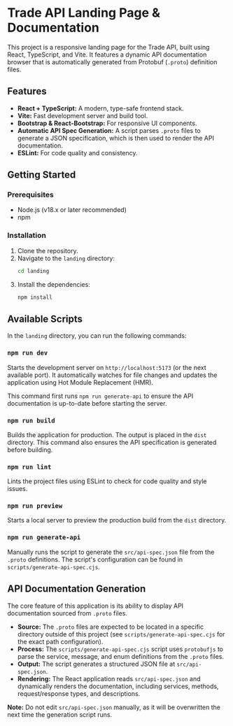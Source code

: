 # Trade API Landing Page & Documentation

This project is a responsive landing page for the Trade API, built using React, TypeScript, and Vite. It features a dynamic API documentation browser that is automatically generated from Protobuf (`.proto`) definition files.

## Features

-   **React + TypeScript:** A modern, type-safe frontend stack.
-   **Vite:** Fast development server and build tool.
-   **Bootstrap & React-Bootstrap:** For responsive UI components.
-   **Automatic API Spec Generation:** A script parses `.proto` files to generate a JSON specification, which is then used to render the API documentation.
-   **ESLint:** For code quality and consistency.

## Getting Started

### Prerequisites

-   Node.js (v18.x or later recommended)
-   npm

### Installation

1.  Clone the repository.
2.  Navigate to the `landing` directory:
    ```bash
    cd landing
    ```
3.  Install the dependencies:
    ```bash
    npm install
    ```

## Available Scripts

In the `landing` directory, you can run the following commands:

### `npm run dev`

Starts the development server on `http://localhost:5173` (or the next available port). It automatically watches for file changes and updates the application using Hot Module Replacement (HMR).

This command first runs `npm run generate-api` to ensure the API documentation is up-to-date before starting the server.

### `npm run build`

Builds the application for production. The output is placed in the `dist` directory. This command also ensures the API specification is generated before building.

### `npm run lint`

Lints the project files using ESLint to check for code quality and style issues.

### `npm run preview`

Starts a local server to preview the production build from the `dist` directory.

### `npm run generate-api`

Manually runs the script to generate the `src/api-spec.json` file from the `.proto` definitions. The script's configuration can be found in `scripts/generate-api-spec.cjs`.

## API Documentation Generation

The core feature of this application is its ability to display API documentation sourced from `.proto` files.

-   **Source:** The `.proto` files are expected to be located in a specific directory outside of this project (see `scripts/generate-api-spec.cjs` for the exact path configuration).
-   **Process:** The `scripts/generate-api-spec.cjs` script uses `protobufjs` to parse the service, message, and enum definitions from the `.proto` files.
-   **Output:** The script generates a structured JSON file at `src/api-spec.json`.
-   **Rendering:** The React application reads `src/api-spec.json` and dynamically renders the documentation, including services, methods, request/response types, and descriptions.

**Note:** Do not edit `src/api-spec.json` manually, as it will be overwritten the next time the generation script runs.